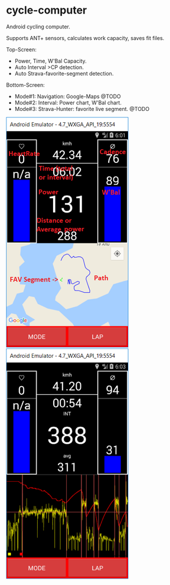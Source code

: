 # cycle-computer
Android cycling computer.

Supports ANT+ sensors, calculates work capacity, saves fit files.

Top-Screen:
  - Power, Time, W'Bal Capacity.
  - Auto Interval >CP detection.
  - Auto Strava-favorite-segment detection.

Bottom-Screen:
  - Mode#1: Navigation: Google-Maps @TODO
  - Mode#2: Interval: Power chart, W'Bal chart.
  - Mode#3: Strava-Hunter: favorite live segment. @TODO

![Screenshot taken 2017.06.19](https://raw.githubusercontent.com/inv2004/cycle-computer/master/img/screen1.png)
![Screenshot taken 2017.07.26](https://raw.githubusercontent.com/inv2004/cycle-computer/master/img/screen2.png)
